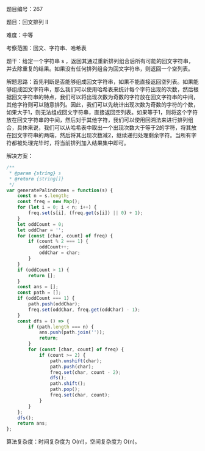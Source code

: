 题目编号：267

题目：回文排列 II

难度：中等

考察范围：回文、字符串、哈希表

题干：给定一个字符串 s ，返回其通过重新排列组合后所有可能的回文字符串，并去除重复的结果。如果没有任何排列组合为回文字符串，则返回一个空列表。

解题思路：首先判断是否能够组成回文字符串，如果不能直接返回空列表。如果能够组成回文字符串，那么我们可以使用哈希表来统计每个字符出现的次数，然后根据回文字符串的特点，我们可以将出现次数为奇数的字符放在回文字符串的中间，其他字符则可以随意排列。因此，我们可以先统计出现次数为奇数的字符的个数，如果大于1，则无法组成回文字符串，直接返回空列表。如果等于1，则将这个字符放在回文字符串的中间，然后对于其他字符，我们可以使用回溯法来进行排列组合，具体来说，我们可以从哈希表中取出一个出现次数大于等于2的字符，将其放在回文字符串的两端，然后将其出现次数减2，继续递归处理剩余字符。当所有字符都被处理完毕时，将当前排列加入结果集中即可。

解决方案：

```javascript
/**
 * @param {string} s
 * @return {string[]}
 */
var generatePalindromes = function(s) {
    const n = s.length;
    const freq = new Map();
    for (let i = 0; i < n; i++) {
        freq.set(s[i], (freq.get(s[i]) || 0) + 1);
    }
    let oddCount = 0;
    let oddChar = '';
    for (const [char, count] of freq) {
        if (count % 2 === 1) {
            oddCount++;
            oddChar = char;
        }
    }
    if (oddCount > 1) {
        return [];
    }
    const ans = [];
    const path = [];
    if (oddCount === 1) {
        path.push(oddChar);
        freq.set(oddChar, freq.get(oddChar) - 1);
    }
    const dfs = () => {
        if (path.length === n) {
            ans.push(path.join(''));
            return;
        }
        for (const [char, count] of freq) {
            if (count >= 2) {
                path.unshift(char);
                path.push(char);
                freq.set(char, count - 2);
                dfs();
                path.shift();
                path.pop();
                freq.set(char, count);
            }
        }
    };
    dfs();
    return ans;
};
```

算法复杂度：时间复杂度为 O(n!)，空间复杂度为 O(n)。